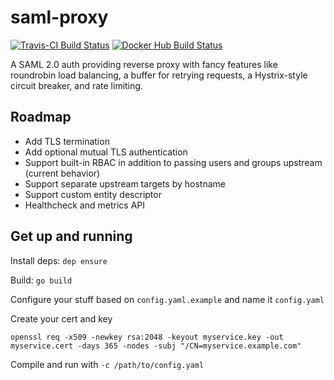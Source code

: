 # saml-proxy

[![Travis-CI Build Status](https://travis-ci.com/dustin-decker/saml-proxy.svg?branch=master)](https://travis-ci.com/dustin-decker/saml-proxy)
[![Docker Hub Build Status](https://img.shields.io/docker/build/dustindecker/saml-proxy.svg)](https://hub.docker.com/r/dustindecker/saml-proxy/)

A SAML 2.0 auth providing reverse proxy with fancy features like roundrobin
load balancing, a buffer for retrying requests, a Hystrix-style circuit breaker,
and rate limiting.

## Roadmap

- Add TLS termination
- Add optional mutual TLS authentication
- Support built-in RBAC in addition to passing users and groups upstream (current behavior)
- Support separate upstream targets by hostname
- Support custom entity descriptor
- Healthcheck and metrics API

## Get up and running

Install deps:
`dep ensure`

Build:
`go build`

Configure your stuff based on `config.yaml.example` and name it `config.yaml`

Create your cert and key

```openssl req -x509 -newkey rsa:2048 -keyout myservice.key -out myservice.cert -days 365 -nodes -subj "/CN=myservice.example.com"```

Compile and run with `-c /path/to/config.yaml`